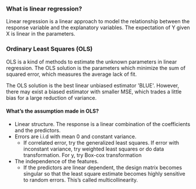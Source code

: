 ### What is linear regression?

Linear regression is a linear approach to model the relationship between the response variable and the explanatory variables. The expectation of Y given X is linear in the parameters. 	

### Ordinary Least Squares (OLS)

OLS is a kind of methods to estimate the unknown parameters in linear regression. The OLS solution is the parameters which minimize the sum of squared error, which measures the average lack of fit.

The OLS solution is the best linear unbiased estimator 'BLUE'. However, there may exist a biased estimator with smaller MSE, which trades a little bias for a large reduction of variance.

#### What’s the assumption made in OLS?

* Linear structure. The response is a linear combination of the coefficients and the predictors.
* Errors are i.i.d with mean 0 and constant variance. 
  - If correlated error, try the generalized least squares. If error with inconstant variance, try weighted least squares or do data transformation. For y, try Box-cox transformation
* The independence of the features. 
  - If the predictors are linear dependent, the design matrix becomes singular so that the least square estimate becomes highly sensitive to random errors. This’s called multicollinearity.


